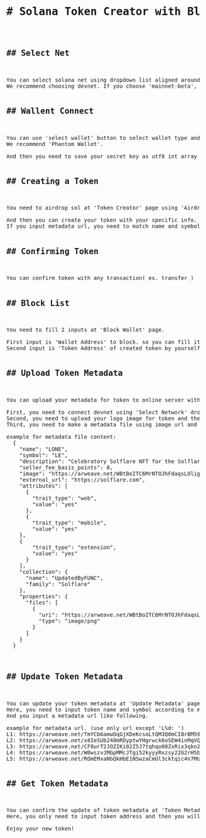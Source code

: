 <pre>
<h1># Solana Token Creator with Blockist</h1>

<h2>## Select Net</h2>

You can select solana net using dropdown list aligned around right corner.
We recommend choosing devnet. If you choose 'mainnet-beta', you have to pay real crypto.

<h2>## Wallent Connect</h2>

You can use 'select wallet' button to select wallet type and 'connect' button to connect to selected wallet.
We recommend 'Phantom Wallet'.

And then you need to save your secret key as utf8 int array into 'public/secretKey.json'.

<h2>## Creating a Token</h2>

You need to airdrop sol at 'Token Creator' page using 'Airdrop 1' button to deploy your token to devenet and submit transactions.

And then you can create your token with your specific info.
If you input metadata url, you need to match name and symbol to metadata file content.

<h2>## Confirming Token</h2>

You can confirm token with any transaction( ex. transfer )

<h2>## Block List </h2>

You need to fill 2 inputs at 'Block Wallet' page.

First input is 'Wallet Address' to block. so you can fill it with some wallet address of dangerous man.
Second input is 'Token Address' of created token by yourself. so you can fill it with token address just created at 'Token Creator' page and you can get the address at 'https://explorer.solana.com/address'.

<h2>## Upload Token Metadata</h2>

You can upload your metadata for token to online server with some pay at 'Upload Metadata' page.

First, you need to connect devnet using 'Select Network' dropdown list and 'Connect' button.
Second, you need to upload your logo image for token and then you will be received a url of uploaded image.
Third, you need to make a metadata file using image url and other info, and then you can upload the metadata.

example for metadata file content:
  {
    "name": "LONE",
    "symbol": "LE",
    "description": "Celebratory Solflare NFT for the Solflare X launch",
    "seller_fee_basis_points": 0,
    "image": "https://arweave.net/WBtBoITC6MrNTOJhFdaqsLOliglRujbCOQPnG2Z5PY0?ext=png",
    "external_url": "https://solflare.com",
    "attributes": [
      {
        "trait_type": "web",
        "value": "yes"
      },
      {
        "trait_type": "mobile",
        "value": "yes"
    },
    {
        "trait_type": "extension",
        "value": "yes"
      }
    ],
    "collection": {
      "name": "UpdatedByFUNC",
      "family": "Solflare" 
    },
    "properties": {
      "files": [
        {
          "uri": "https://arweave.net/WBtBoITC6MrNTOJhFdaqsLOliglRujbCOQPnG2Z5PY0?ext=png",
          "type": "image/png"
        }
      ]
    }
  }


<h2>## Update Token Metadata</h2>

You can update your token metadata at 'Update Metadata' page.
Here, you need to input token name and symbol according to metadata file content.
And you input a metadata url like following.

example for metadata url. (use only url except 'L%d: ')
L1: https://arweave.net/TmYCb6amwOqGjXDeKcsoLtQM3Q0mCI8rBM59M8AxBW8
L2: https://arweave.net/x8IeSUb240mRDyptwYHgrwck6oSEW4inMqVQXqzM-9E
L3: https://arweave.net/CF8urT2JOZIKi02Z5J7tqhqo80ZxRix3qkn2Q-vmjw0
L4: https://arweave.net/W0wszvJMGpMMcJTgi52kyyyRxzsy22G2rH5bDmi5jN0
L5: https://arweave.net/ROmEMxaNbQkHbE1NSwzaCmUl3cktqic4n7MUBDlgJU4

<h2>## Get Token Metadata</h2>

You can confirm the update of token metadata at 'Token Metadata' page.
Here, you only need to input token address and then you will receive token metadata.

Enjoy your new token!
</pre>